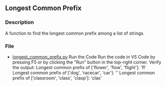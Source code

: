 ## Longest Common Prefix

### Description
A function to find the longest common prefix among a list of strings.

### File
- [longest_common_prefix.py](longest_common_prefix.py)
Run the Code
Run the code in VS Code by pressing F5 or by clicking the "Run" button in the top-right corner.
Verify the output:
Longest common prefix of ['flower', 'flow', 'flight']: 'fl'
Longest common prefix of ['dog', 'racecar', 'car']: ''
Longest common prefix of ['classroom', 'class', 'clasp']: 'clas'
